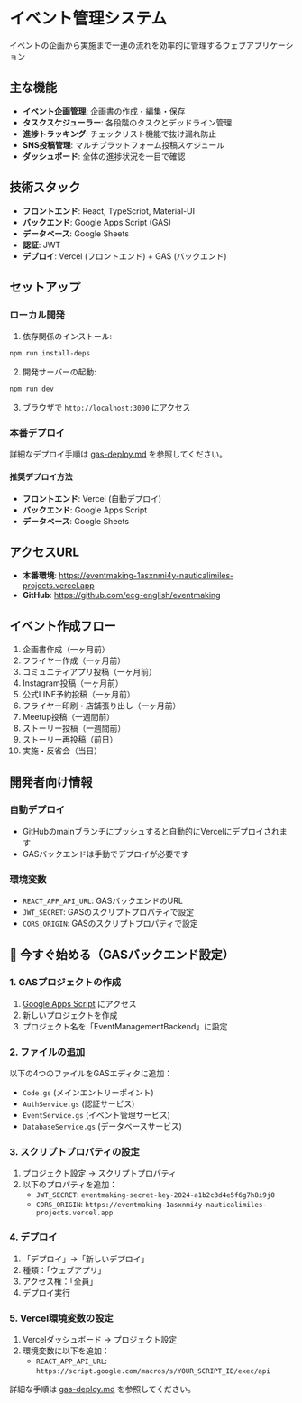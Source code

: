 # イベント管理システム

イベントの企画から実施まで一連の流れを効率的に管理するウェブアプリケーション

## 主な機能

- **イベント企画管理**: 企画書の作成・編集・保存
- **タスクスケジューラー**: 各段階のタスクとデッドライン管理
- **進捗トラッキング**: チェックリスト機能で抜け漏れ防止
- **SNS投稿管理**: マルチプラットフォーム投稿スケジュール
- **ダッシュボード**: 全体の進捗状況を一目で確認

## 技術スタック

- **フロントエンド**: React, TypeScript, Material-UI
- **バックエンド**: Google Apps Script (GAS)
- **データベース**: Google Sheets
- **認証**: JWT
- **デプロイ**: Vercel (フロントエンド) + GAS (バックエンド)

## セットアップ

### ローカル開発

1. 依存関係のインストール:
```bash
npm run install-deps
```

2. 開発サーバーの起動:
```bash
npm run dev
```

3. ブラウザで `http://localhost:3000` にアクセス

### 本番デプロイ

詳細なデプロイ手順は [gas-deploy.md](./gas-deploy.md) を参照してください。

#### 推奨デプロイ方法
- **フロントエンド**: Vercel (自動デプロイ)
- **バックエンド**: Google Apps Script
- **データベース**: Google Sheets

## アクセスURL

- **本番環境**: https://eventmaking-1asxnmi4y-nauticalimiles-projects.vercel.app
- **GitHub**: https://github.com/ecg-english/eventmaking

## イベント作成フロー

1. 企画書作成（一ヶ月前）
2. フライヤー作成（一ヶ月前）
3. コミュニティアプリ投稿（一ヶ月前）
4. Instagram投稿（一ヶ月前）
5. 公式LINE予約投稿（一ヶ月前）
6. フライヤー印刷・店舗張り出し（一ヶ月前）
7. Meetup投稿（一週間前）
8. ストーリー投稿（一週間前）
9. ストーリー再投稿（前日）
10. 実施・反省会（当日）

## 開発者向け情報

### 自動デプロイ
- GitHubのmainブランチにプッシュすると自動的にVercelにデプロイされます
- GASバックエンドは手動でデプロイが必要です

### 環境変数
- `REACT_APP_API_URL`: GASバックエンドのURL
- `JWT_SECRET`: GASのスクリプトプロパティで設定
- `CORS_ORIGIN`: GASのスクリプトプロパティで設定

## 🚀 今すぐ始める（GASバックエンド設定）

### 1. GASプロジェクトの作成
1. [Google Apps Script](https://script.google.com/) にアクセス
2. 新しいプロジェクトを作成
3. プロジェクト名を「EventManagementBackend」に設定

### 2. ファイルの追加
以下の4つのファイルをGASエディタに追加：
- `Code.gs` (メインエントリーポイント)
- `AuthService.gs` (認証サービス)
- `EventService.gs` (イベント管理サービス)
- `DatabaseService.gs` (データベースサービス)

### 3. スクリプトプロパティの設定
1. プロジェクト設定 → スクリプトプロパティ
2. 以下のプロパティを追加：
   - `JWT_SECRET`: `eventmaking-secret-key-2024-a1b2c3d4e5f6g7h8i9j0`
   - `CORS_ORIGIN`: `https://eventmaking-1asxnmi4y-nauticalimiles-projects.vercel.app`

### 4. デプロイ
1. 「デプロイ」→「新しいデプロイ」
2. 種類：「ウェブアプリ」
3. アクセス権：「全員」
4. デプロイ実行

### 5. Vercel環境変数の設定
1. Vercelダッシュボード → プロジェクト設定
2. 環境変数に以下を追加：
   - `REACT_APP_API_URL`: `https://script.google.com/macros/s/YOUR_SCRIPT_ID/exec/api`

詳細な手順は [gas-deploy.md](./gas-deploy.md) を参照してください。 